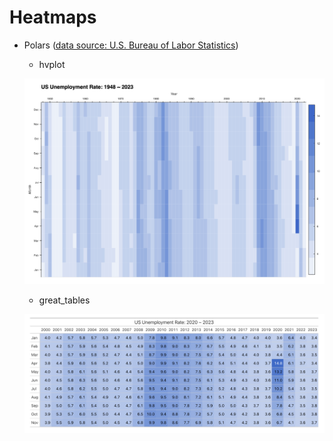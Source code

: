 # Heatmaps
- Polars ([data source: U.S. Bureau of Labor Statistics](https://data.bls.gov/timeseries/LNS14000000))

    - hvplot

    ![image](./hvplot/viz.png)
    - great_tables

    ![image](./great_tables/viz.png)